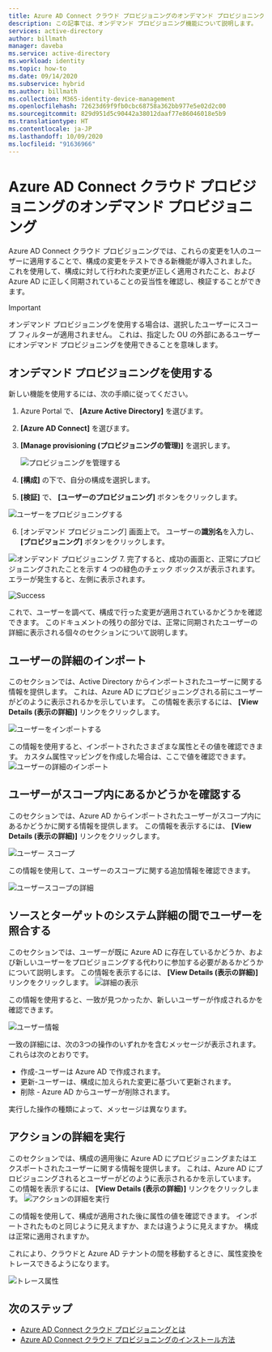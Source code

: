 ```yaml
---
title: Azure AD Connect クラウド プロビジョニングのオンデマンド プロビジョニング
description: この記事では、オンデマンド プロビジョニング機能について説明します。
services: active-directory
author: billmath
manager: daveba
ms.service: active-directory
ms.workload: identity
ms.topic: how-to
ms.date: 09/14/2020
ms.subservice: hybrid
ms.author: billmath
ms.collection: M365-identity-device-management
ms.openlocfilehash: 72623d69f9fb0cbc68758a362bb977e5e02d2c00
ms.sourcegitcommit: 829d951d5c90442a38012daaf77e86046018e5b9
ms.translationtype: HT
ms.contentlocale: ja-JP
ms.lasthandoff: 10/09/2020
ms.locfileid: "91636966"
---
```

# <a name="azure-ad-connect-cloud-provisioning-on-demand-provisioning"></a>Azure AD Connect クラウド プロビジョニングのオンデマンド プロビジョニング

Azure AD Connect クラウド プロビジョニングでは、これらの変更を1人のユーザーに適用することで、構成の変更をテストできる新機能が導入されました。  これを使用して、構成に対して行われた変更が正しく適用されたこと、および Azure AD に正しく同期されていることの妥当性を確認し、検証することができます。  

> [!IMPORTANT] 
> オンデマンド プロビジョニングを使用する場合は、選択したユーザーにスコープ フィルターが適用されません。  これは、指定した OU の外部にあるユーザーにオンデマンド プロビジョニングを使用できることを意味します。


## <a name="using-on-demand-provisioning"></a>オンデマンド プロビジョニングを使用する
新しい機能を使用するには、次の手順に従ってください。


1.  Azure Portal で、 **[Azure Active Directory]** を選びます。
2.  **[Azure AD Connect]** を選びます。
3.  **[Manage provisioning (プロビジョニングの管理)]** を選択します。

    ![プロビジョニングを管理する](media/how-to-configure/manage1.png)
4. **[構成]** の下で、自分の構成を選択します。
5. **[検証]** で、 **[ユーザーのプロビジョニング]** ボタンをクリックします。 

 ![ユーザーをプロビジョニングする](media/how-to-on-demand-provision/on-demand2.png)

6. [オンデマンド プロビジョニング] 画面上で。  ユーザーの**識別名**を入力し、 **[プロビジョニング]** ボタンをクリックします。  
 
 ![オンデマンド プロビジョニング](media/how-to-on-demand-provision/on-demand3.png)
7. 完了すると、成功の画面と、正常にプロビジョニングされたことを示す 4 つの緑色のチェック ボックスが表示されます。  エラーが発生すると、左側に表示されます。

  ![Success](media/how-to-on-demand-provision/on-demand4.png)

これで、ユーザーを調べて、構成で行った変更が適用されているかどうかを確認できます。  このドキュメントの残りの部分では、正常に同期されたユーザーの詳細に表示される個々のセクションについて説明します。

## <a name="import-user-details"></a>ユーザーの詳細のインポート
このセクションでは、Active Directory からインポートされたユーザーに関する情報を提供します。  これは、Azure AD にプロビジョニングされる前にユーザーがどのように表示されるかを示しています。  この情報を表示するには、 **[View Details (表示の詳細)]** リンクをクリックします。

![ユーザーをインポートする](media/how-to-on-demand-provision/on-demand5.png)

この情報を使用すると、インポートされたさまざまな属性とその値を確認できます。  カスタム属性マッピングを作成した場合は、ここで値を確認できます。
![ユーザーの詳細のインポート](media/how-to-on-demand-provision/on-demand6.png)

## <a name="determine-if-user-is-in-scope-details"></a>ユーザーがスコープ内にあるかどうかを確認する
このセクションでは、Azure AD からインポートされたユーザーがスコープ内にあるかどうかに関する情報を提供します。  この情報を表示するには、 **[View Details (表示の詳細)]** リンクをクリックします。

![ユーザー スコープ](media/how-to-on-demand-provision/on-demand7.png)

この情報を使用して、ユーザーのスコープに関する追加情報を確認できます。

![ユーザースコープの詳細](media/how-to-on-demand-provision/on-demand10a.png)

## <a name="match-user-between-source-and-target-system-details"></a>ソースとターゲットのシステム詳細の間でユーザーを照合する
このセクションでは、ユーザーが既に Azure AD に存在しているかどうか、および新しいユーザーをプロビジョニングする代わりに参加する必要があるかどうかについて説明します。  この情報を表示するには、 **[View Details (表示の詳細)]** リンクをクリックします。
![詳細の表示](media/how-to-on-demand-provision/on-demand8.png)

この情報を使用すると、一致が見つかったか、新しいユーザーが作成されるかを確認できます。

![ユーザー情報](media/how-to-on-demand-provision/on-demand11.png)

一致の詳細には、次の3つの操作のいずれかを含むメッセージが表示されます。  これらは次のとおりです。
- 作成-ユーザーは Azure AD で作成されます。
- 更新-ユーザーは、構成に加えられた変更に基づいて更新されます。
- 削除 - Azure AD からユーザーが削除されます。

実行した操作の種類によって、メッセージは異なります。

## <a name="perform-action-details"></a>アクションの詳細を実行
このセクションでは、構成の適用後に Azure AD にプロビジョニングまたはエクスポートされたユーザーに関する情報を提供します。  これは、Azure AD にプロビジョニングされるとユーザーがどのように表示されるかを示しています。  この情報を表示するには、 **[View Details (表示の詳細)]** リンクをクリックします。
![アクションの詳細を実行](media/how-to-on-demand-provision/on-demand9.png)

この情報を使用して、構成が適用された後に属性の値を確認できます。  インポートされたものと同じように見えますか、または違うように見えますか。  構成は正常に適用されますか。  

これにより、クラウドと Azure AD テナントの間を移動するときに、属性変換をトレースできるようになります。

![トレース属性](media/how-to-on-demand-provision/on-demand12.png)

## <a name="next-steps"></a>次のステップ 

- [Azure AD Connect クラウド プロビジョニングとは](what-is-cloud-provisioning.md)
- [Azure AD Connect クラウド プロビジョニングのインストール方法](how-to-install.md)
 